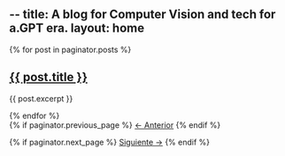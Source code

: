 --
title: A blog for Computer Vision and tech for a.GPT era.
layout: home
---

{% for post in paginator.posts %}
  <h2><a href="{{ post.url | relative_url }}">{{ post.title }}</a></h2>
  <p>{{ post.excerpt }}</p>
{% endfor %}

<div class="pagination">
  {% if paginator.previous_page %}
    <a href="{{ paginator.previous_page_path | relative_url }}">← Anterior</a>
  {% endif %}

  {% if paginator.next_page %}
    <a href="{{ paginator.next_page_path | relative_url }}">Siguiente →</a>
  {% endif %}
</div>
